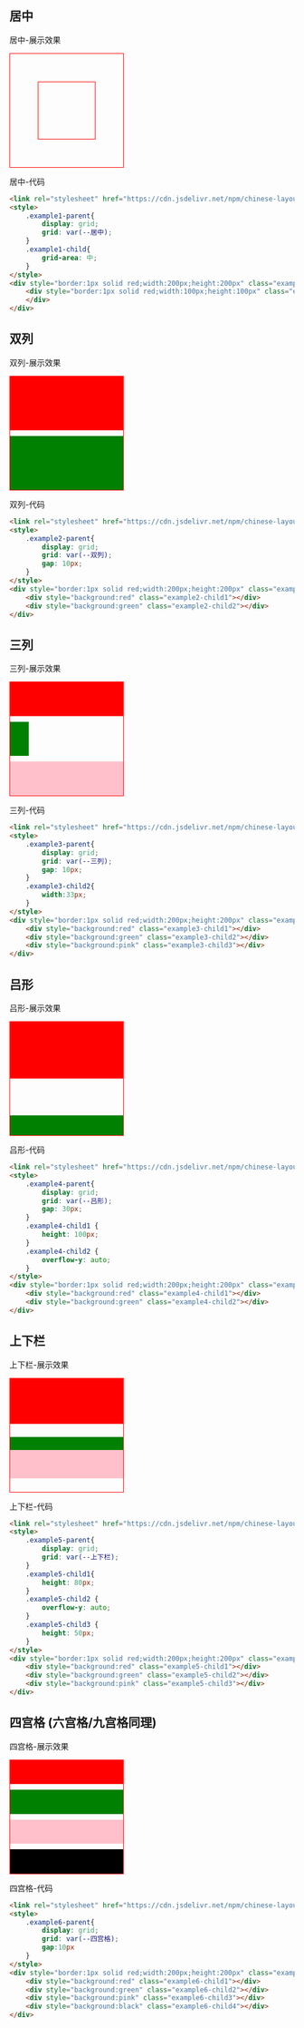 <link rel="stylesheet" href="https://cdn.jsdelivr.net/npm/chinese-layout">

## 居中
居中-展示效果
<style>
    .example1-parent{
        display: grid;
        grid: var(--居中);
    }
    .example1-child{
        grid-area: 中;
    } 
</style>
<div style="border:1px solid red;width:200px;height:200px" class="example1-parent">
    <div style="border:1px solid red;width:100px;height:100px" class="example1-child">
    </div>
</div>

居中-代码
```html
<link rel="stylesheet" href="https://cdn.jsdelivr.net/npm/chinese-layout">
<style>
    .example1-parent{
        display: grid;
        grid: var(--居中);
    }
    .example1-child{
        grid-area: 中;
    } 
</style>
<div style="border:1px solid red;width:200px;height:200px" class="example1-parent">
    <div style="border:1px solid red;width:100px;height:100px" class="example1-child">
    </div>
</div>
```

## 双列
双列-展示效果
<style>
    .example2-parent{
        display: grid;
        grid: var(--双列);
        gap: 10px;
    }
</style>
<div style="border:1px solid red;width:200px;height:200px" class="example2-parent">
    <div style="background:red" class="example2-child1"></div>
    <div style="background:green" class="example2-child2"></div>
</div>


双列-代码
```html
<link rel="stylesheet" href="https://cdn.jsdelivr.net/npm/chinese-layout">
<style>
    .example2-parent{
        display: grid;
        grid: var(--双列);
        gap: 10px;
    }
</style>
<div style="border:1px solid red;width:200px;height:200px" class="example2-parent">
    <div style="background:red" class="example2-child1"></div>
    <div style="background:green" class="example2-child2"></div>
</div>
```

## 三列
三列-展示效果
<style>
    .example3-parent{
        display: grid;
        grid: var(--三列);
        gap: 10px;
    }
    .example3-child2{
        width:33px;
    }
</style>
<div style="border:1px solid red;width:200px;height:200px" class="example3-parent">
    <div style="background:red" class="example3-child1"></div>
    <div style="background:green" class="example3-child2"></div>
    <div style="background:pink" class="example3-child3"></div>
</div>


三列-代码
```html
<link rel="stylesheet" href="https://cdn.jsdelivr.net/npm/chinese-layout">
<style>
    .example3-parent{
        display: grid;
        grid: var(--三列);
        gap: 10px;
    }
    .example3-child2{
        width:33px;
    }
</style>
<div style="border:1px solid red;width:200px;height:200px" class="example3-parent">
    <div style="background:red" class="example3-child1"></div>
    <div style="background:green" class="example3-child2"></div>
    <div style="background:pink" class="example3-child3"></div>
</div>
```

## 吕形
吕形-展示效果
<style>
    .example4-parent{
        display: grid;
        grid: var(--吕形);
        gap: 30px;
    }
    .example4-child1 {
        height: 100px;
    }
    .example4-child2 {
        overflow-y: auto;
    }
</style>
<div style="border:1px solid red;width:200px;height:200px" class="example4-parent">
    <div style="background:red" class="example4-child1"></div>
    <div style="background:green" class="example4-child2"></div>
</div>


吕形-代码
```html
<link rel="stylesheet" href="https://cdn.jsdelivr.net/npm/chinese-layout">
<style>
    .example4-parent{
        display: grid;
        grid: var(--吕形);
        gap: 30px;
    }
    .example4-child1 {
        height: 100px;
    }
    .example4-child2 {
        overflow-y: auto;
    }
</style>
<div style="border:1px solid red;width:200px;height:200px" class="example4-parent">
    <div style="background:red" class="example4-child1"></div>
    <div style="background:green" class="example4-child2"></div>
</div>
```

## 上下栏
上下栏-展示效果
<style>
    .example5-parent{
        display: grid;
        grid: var(--上下栏);
    }
    .example5-child1{
        height: 80px;
    }
    .example5-child2 {
        overflow-y: auto;
    }
    .example5-child3 {
        height: 50px;
    }
</style>
<div style="border:1px solid red;width:200px;height:200px" class="example5-parent">
    <div style="background:red" class="example5-child1"></div>
    <div style="background:green" class="example5-child2"></div>
    <div style="background:pink" class="example5-child3"></div>
</div>


上下栏-代码
```html
<link rel="stylesheet" href="https://cdn.jsdelivr.net/npm/chinese-layout">
<style>
    .example5-parent{
        display: grid;
        grid: var(--上下栏);
    }
    .example5-child1{
        height: 80px;
    }
    .example5-child2 {
        overflow-y: auto;
    }
    .example5-child3 {
        height: 50px;
    }
</style>
<div style="border:1px solid red;width:200px;height:200px" class="example5-parent">
    <div style="background:red" class="example5-child1"></div>
    <div style="background:green" class="example5-child2"></div>
    <div style="background:pink" class="example5-child3"></div>
</div>
```


## 四宫格 (六宫格/九宫格同理)
四宫格-展示效果
<style>
    .example6-parent{
        display: grid;
        grid: var(--四宫格);
        gap:10px
    }
</style>
<div style="border:1px solid red;width:200px;height:200px" class="example6-parent">
    <div style="background:red" class="example6-child1"></div>
    <div style="background:green" class="example6-child2"></div>
    <div style="background:pink" class="example6-child3"></div>
    <div style="background:black" class="example6-child4"></div>
</div>


四宫格-代码
```html
<link rel="stylesheet" href="https://cdn.jsdelivr.net/npm/chinese-layout">
<style>
    .example6-parent{
        display: grid;
        grid: var(--四宫格);
        gap:10px
    }
</style>
<div style="border:1px solid red;width:200px;height:200px" class="example6-parent">
    <div style="background:red" class="example6-child1"></div>
    <div style="background:green" class="example6-child2"></div>
    <div style="background:pink" class="example6-child3"></div>
    <div style="background:black" class="example6-child4"></div>
</div>
```